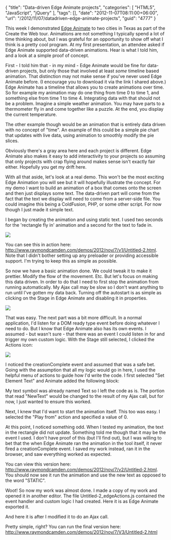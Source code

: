 {
	"title": "Data-driven Edge Animate projects",
	"categories": [
		"HTML5",
		"JavaScript",
		"jQuery"
	],
	"tags": [],
	"date": "2012-11-07T08:11:00+06:00",
	"url": "/2012/11/07/datadriven-edge-animate-projects",
	"guid": "4777"
}

This week I demonstrated <a href="http://html.adobe.com/edge/animate/">Edge Animate</a> to two cities in Texas as part of the Create the Web tour. Animations are not something I typically spend a lot of time thinking about, but I was grateful for an opportunity to show off what I think is a pretty cool program. At my first presentation, an attendee asked if Edge Animate supported data-driven animations. Hear is what I told him, and a look at a simple proof of concept.
<!--more-->
First - I told him that - in my mind - Edge Animate would be fine for data-driven projects, but only those that involved at least <i>some</i> timeline based animation. That distinction may not make sense if you've never used Edge Animate before. (I encourage you to download it via the link I shared above.) Edge Animate has a timeline that allows you to create animations over time. So for example my animation may do one thing from time 0 to time 1, and something else from time 1 to time 4. Integrating data with that should not be a problem. Imagine a simple weather animation. You may have parts to a thermometer fly in and come together like a puzzle. At the end, you display the current temperature.

The other example though would be an animation that is entirely data driven with no concept of "time". An  example of this could be a simple pie chart that updates with live data, using animation to smoothly modify the pie slices. 

Obviously there's a gray area here and each project is different. Edge Animate also makes it easy to add interactivity to your projects so assuming that only projects with crap flying around makes sense isn't exactly fair either. Hopefully you get my drift here. 

With all that aside, let's look at a real demo. This won't be the most exciting Edge Animation you will see but it will hopefully illustrate the concept. For my demo I want to build an animation of a box that comes onto the screen and then just displays some text. The data-driven part will come from the fact that the text we display will need to come from a server-side file. You could imagine this being a ColdFusion, PHP, or some other script. For now though I just made it simple text.

I began by creating the animation and using static text. I used two seconds for the 'rectangle fly in' animation and a second for the text to fade in.

<img src="http://www.raymondcamden.com/images/screenshot37.png" />

You can see this in action here: <a href="http://www.raymondcamden.com/demos/2012/nov/7/v1/Untitled-2.html">http://www.raymondcamden.com/demos/2012/nov/7/v1/Untitled-2.html</a>. Note that I didn't bother setting up any preloader or providing accessible support. I'm trying to keep this as simple as possible.

So now we have a basic animation done. We could tweak it to make it prettier. Modify the flow of the movement. Etc. But let's focus on making this data driven. In order to do that I need to first stop the animation from running automatically. My Ajax call may be slow so I don't want anything to run until I've gotten my data back. Turning off the autostart is as simple as clicking on the Stage in Edge Animate and disabling it in properties.

<img src="http://www.raymondcamden.com/images/screenshot38.png" />

That was easy. The next part was a bit more difficult. In a normal application, I'd listen for a DOM ready type event before doing whatever I need to do. But I know that Edge Animate also has its own events. I assumed - but wasn't sure - that there was an event I could listen in for and trigger my own custom logic. With the Stage still selected, I clicked the Actions icon:

<img src="http://www.raymondcamden.com/images/screenshot39.png" />

I noticed the creationComplete event and assumed that was a safe bet. Going with the assumption that all my logic would go in here, I used the helpful menu of actions to guide how I'd write the code. I first selected "Set Element Text" and Animate added the following block:

<script src="https://gist.github.com/4033453.js?file=gistfile1.txt"></script>

My text symbol was already named Text so I left the code as is. The portion that read "NewText" would be changed to the result of my Ajax call, but for now, I just wanted to ensure this worked. 

Next, I knew that I'd want to start the animation itself. This too was easy. I selected the "Play from" action and specified a value of 0.

<script src="https://gist.github.com/4033487.js?file=gistfile1.txt"></script>

At this point, I noticed something odd. When I tested my animation, the text in the rectangle did not update. Something told me though that it may be the event I used. I don't have proof of this (but I'll find out), but I was willing to bet that the when Edge Animate ran the animation in the tool itself, it never fired a creationComplete event. I saved my work instead, ran it in the browser, and saw everything worked as expected.

You can view this version here: <a href="http://www.raymondcamden.com/demos/2012/nov/7/v2/Untitled-2.html">http://www.raymondcamden.com/demos/2012/nov/7/v2/Untitled-2.html</a>. You should now see it run the animation and use the new text as opposed to the word "STATIC". 

Woot! So now my work was almost done. I made a copy of my work and opened it in another editor. The file Untitled-2_edgeActions.js contained the event handler and custom logic I had created. Here it is as Edge Animate exported it.

<script src="https://gist.github.com/4033520.js?file=gistfile1.js"></script>

And here it is after I modified it to do an Ajax call.

<script src="https://gist.github.com/4033535.js?file=gistfile1.js"></script>

Pretty simple, right? You can run the final version here: <a href="http://www.raymondcamden.com/demos/2012/nov/7/V3/Untitled-2.html">http://www.raymondcamden.com/demos/2012/nov/7/V3/Untitled-2.html</a>